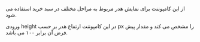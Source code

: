 <div class="dp-doc-container"">

<div class="dp-doc-tags">

<div class="desktop-version"></div>
<div class="mobile-version"></div>

</div>

<div class="dp-doc-body">

از این کامپوننت برای نمایش هدر مربوط به مراحل مختلف در سبد خرید استفاده می شود.

ورودی height در این کامپوننت ارتفاع هدر بر حسب px را مشخص می کند و مقدار پیش فرض آن برابر ۱۰۰ می باشد.

</div>

</div> 


